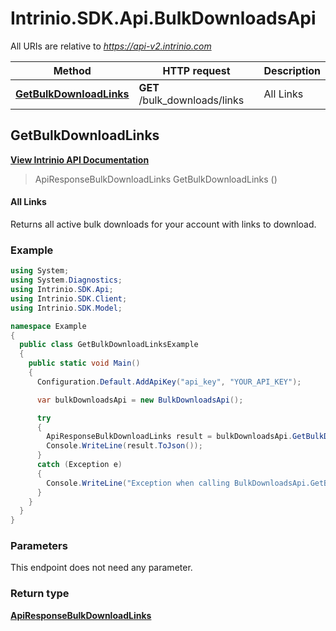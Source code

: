 # Intrinio.SDK.Api.BulkDownloadsApi

All URIs are relative to *https://api-v2.intrinio.com*

Method | HTTP request | Description
------------- | ------------- | -------------
[**GetBulkDownloadLinks**](BulkDownloadsApi.md#getbulkdownloadlinks) | **GET** /bulk_downloads/links | All Links



[//]: # (START_OPERATION)

[//]: # (CLASS:Intrinio.SDK.Api.BulkDownloadsApi)

[//]: # (METHOD:GetBulkDownloadLinks)

[//]: # (RETURN_TYPE:Intrinio.SDK.Model.ApiResponseBulkDownloadLinks)

[//]: # (RETURN_TYPE_KIND:object)

[//]: # (RETURN_TYPE_DOC:ApiResponseBulkDownloadLinks.md)

[//]: # (OPERATION:GetBulkDownloadLinks_v2)

[//]: # (ENDPOINT:/bulk_downloads/links)

[//]: # (DOCUMENT_LINK:BulkDownloadsApi.md#getbulkdownloadlinks)

<a name="getbulkdownloadlinks"></a>
## **GetBulkDownloadLinks**

[**View Intrinio API Documentation**](https://docs.intrinio.com/documentation/csharp/GetBulkDownloadLinks_v2)

[//]: # (START_OVERVIEW)

> ApiResponseBulkDownloadLinks GetBulkDownloadLinks ()

#### All Links

Returns all active bulk downloads for your account with links to download.

[//]: # (END_OVERVIEW)

### Example

[//]: # (START_CODE_EXAMPLE)

```csharp
using System;
using System.Diagnostics;
using Intrinio.SDK.Api;
using Intrinio.SDK.Client;
using Intrinio.SDK.Model;

namespace Example
{
  public class GetBulkDownloadLinksExample
  {
    public static void Main()
    {
      Configuration.Default.AddApiKey("api_key", "YOUR_API_KEY");

      var bulkDownloadsApi = new BulkDownloadsApi();

      try
      {
        ApiResponseBulkDownloadLinks result = bulkDownloadsApi.GetBulkDownloadLinks();
        Console.WriteLine(result.ToJson());
      }
      catch (Exception e)
      {
        Console.WriteLine("Exception when calling BulkDownloadsApi.GetBulkDownloadLinks: " + e.Message );
      }
    }
  }
}
```

[//]: # (END_CODE_EXAMPLE)

### Parameters

[//]: # (START_PARAMETERS)

This endpoint does not need any parameter.
<br/>

[//]: # (END_PARAMETERS)

### Return type

[**ApiResponseBulkDownloadLinks**](ApiResponseBulkDownloadLinks.md)

[//]: # (END_OPERATION)

